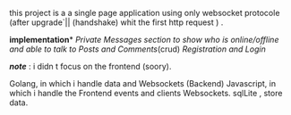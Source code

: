 this project is a a single page application using only websocket protocole (after upgrade`|| (handshake) whit the first http request ) .

****implementation*****
*Private Messages*
*section to show who is online/offline and able to talk to*
*Posts and Comments*(crud)
*Registration and Login*


*__note__* : i didn t focus on the frontend (soory).
  

Golang, in which i handle data and Websockets (Backend)
Javascript, in which i handle  the Frontend events and clients Websockets.
sqlLite , store data.
 
